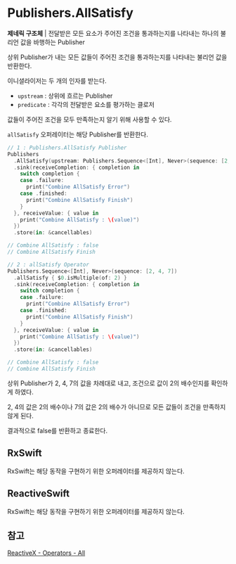 # Publishers.AllSatisfy

**제네릭 구조체** | 전달받은 모든 요소가 주어진 조건을 통과하는지를 나타내는 하나의 불리언 값을 바행하는 Publisher

상위 Publisher가 내는 모든 값들이 주어진 조건을 통과하는지를 나타내는 불리언 값을 반환한다.

이니셜라이저는 두 개의 인자를 받는다.

- `upstream` : 상위에 흐르는 Publisher
- `predicate` : 각각의 전달받은 요소를 평가하는 클로저

값들이 주어진 조건을 모두 만족하는지 알기 위해 사용할 수 있다.

`allSatisfy` 오퍼레이터는 해당 Publisher를 반환한다.

```swift
// 1 : Publishers.AllSatisfy Publisher
Publishers
  .AllSatisfy(upstream: Publishers.Sequence<[Int], Never>(sequence: [2, 4, 7])) { $0.isMultiple(of: 2) }
  .sink(receiveCompletion: { completion in
    switch completion {
    case .failure:
      print("Combine AllSatisfy Error")
    case .finished:
      print("Combine AllSatisfy Finish")
    }
  }, receiveValue: { value in
    print("Combine AllSatisfy : \(value)")
  })
  .store(in: &cancellables)

// Combine AllSatisfy : false
// Combine AllSatisfy Finish

// 2 : allSatisfy Operator
Publishers.Sequence<[Int], Never>(sequence: [2, 4, 7])
  .allSatisfy { $0.isMultiple(of: 2) }
  .sink(receiveCompletion: { completion in
    switch completion {
    case .failure:
      print("Combine AllSatisfy Error")
    case .finished:
      print("Combine AllSatisfy Finish")
    }
  }, receiveValue: { value in
    print("Combine AllSatisfy : \(value)")
  })
  .store(in: &cancellables)

// Combine AllSatisfy : false
// Combine AllSatisfy Finish
```

상위 Publisher가 2, 4, 7의 값을 차례대로 내고, 조건으로 값이 2의 배수인지를 확인하게 하였다.

2, 4의 값은 2의 배수이나 7의 값은 2의 배수가 아니므로 모든 값들이 조건을 만족하지 않게 된다.

결과적으로 false를 반환하고 종료한다.

## RxSwift

RxSwift는 해당 동작을 구현하기 위한 오퍼레이터를 제공하지 않는다.

## ReactiveSwift

RxSwift는 해당 동작을 구현하기 위한 오퍼레이터를 제공하지 않는다.

## 참고

[ReactiveX - Operators - All](http://reactivex.io/documentation/operators/all.html)